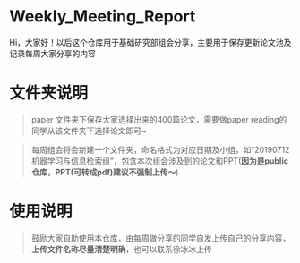 # Weekly_Meeting_Report
Hi，大家好！以后这个仓库用于基础研究部组会分享，主要用于保存更新论文池及记录每周大家分享的内容

# 文件夹说明
>paper 文件夹下保存大家选择出来的400篇论文，需要做paper reading的同学从该文件夹下选择论文即可~

>每周组会将会新建一个文件夹，命名格式为对应日期及小组，如“20190712机器学习与信息检索组”，包含本次组会涉及到的论文和PPT(**因为是public仓库，PPT(可转成pdf)建议不强制上传～**)

# 使用说明
>鼓励大家自助使用本仓库，由每周做分享的同学自发上传自己的分享内容，**上传文件名称尽量清楚明确**，也可以联系徐冰冰上传
